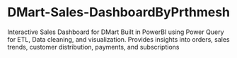 # DMart-Sales-DashboardByPrthmesh
Interactive Sales Dashboard for DMart Built in PowerBI using Power Query for ETL, Data cleaning, and visualization. Provides insights into orders, sales trends, customer distribution, payments, and subscriptions
